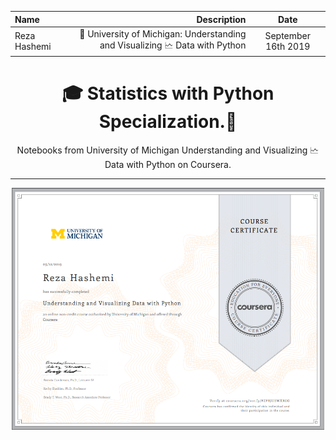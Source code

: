 | Name | Description | Date 
| :- |-------------: | :-:
|Reza Hashemi| 🏫 University of Michigan: Understanding and Visualizing 🗠 Data with Python    | September 16th 2019 |

<h1 align="center">🎓 Statistics with Python Specialization.🤖</h1>
<p align="center">
Notebooks from University of Michigan Understanding and Visualizing 🗠 Data with Python on Coursera.
</p>

--- 

<p align="center"> <a href="https://www.coursera.org/account/accomplishments/certificate/PZPRJUEWXRGG">
    <img src="UofM_understanding_and_Visualizing_data_with_python.PNG" width="500" align="center">
</a> </p>


<span class="fa-stack fa-lg">
  <i class="fa fa-line-chart fa-stack-2x"></i>
  <i class="fa fa-search fa-stack-1x" style="left:25px; top: 8px"></i>
</span>
